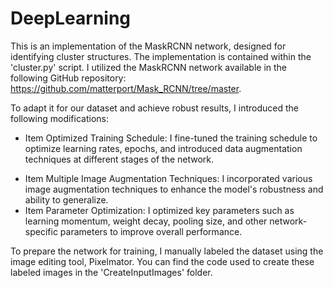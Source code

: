 # DeepLearning
This is an implementation of the MaskRCNN network, designed for identifying cluster structures. The implementation is contained within the 'cluster.py' script. I utilized the MaskRCNN network available in the following GitHub repository: https://github.com/matterport/Mask_RCNN/tree/master.

To adapt it for our dataset and achieve robust results, I introduced the following modifications:
  - Item Optimized Training Schedule: I fine-tuned the training schedule to optimize learning rates, epochs, and introduced data augmentation techniques at different stages of the network.
  * Item Multiple Image Augmentation Techniques: I incorporated various image augmentation techniques to enhance the model's robustness and ability to generalize.
  * Item Parameter Optimization: I optimized key parameters such as learning momentum, weight decay, pooling size, and other network-specific parameters to improve overall performance.

To prepare the network for training, I manually labeled the dataset using the image editing tool, Pixelmator. You can find the code used to create these labeled images in the 'CreateInputImages' folder.

